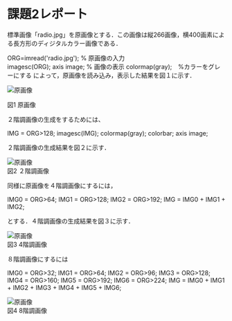 ﻿# 課題2レポート

標準画像「radio.jpg」を原画像とする．この画像は縦266画像，横400画素による長方形のディジタルカラー画像である．

ORG=imread('radio.jpg'); % 原画像の入力  
imagesc(ORG); axis image; % 画像の表示
colormap(gray);　%カラーをグレーにする
によって，原画像を読み込み，表示した結果を図１に示す．

![原画像](https://github.com/Shun510/MATLAB2/blob/master/images/kadai2_1.jpg)  
 
 図1 原画像

２階調画像の生成をするためには、

IMG = ORG>128;
imagesc(IMG); colormap(gray); colorbar;  axis image;

２階調画像の生成結果を図２に示す．

![原画像](https://github.com/Shun510/MATLAB2/blob/master/images/kadai2_2.jpg)  
図2 ２階調画像

同様に原画像を４階調画像にするには，

IMG0 = ORG>64;
IMG1 = ORG>128;
IMG2 = ORG>192; 
IMG = IMG0 + IMG1 + IMG2;

とする．４階調画像の生成結果を図３に示す．

![原画像](https://github.com/Shun510/MATLAB2/blob/master/images/kadai2_3.jpg)  
図3 4階調画像

８階調画像にするには

IMG0 = ORG>32;
IMG1 = ORG>64;
IMG2 = ORG>96;
IMG3 = ORG>128;
IMG4 = ORG>160;
IMG5 = ORG>192;
IMG6 = ORG>224;
IMG = IMG0 + IMG1 + IMG2 + IMG3 + IMG4 + IMG5 + IMG6;


![原画像](https://github.com/Shun510/MATLAB2/blob/master/images/kadai2_4.jpg)  
図4 8階調画像
